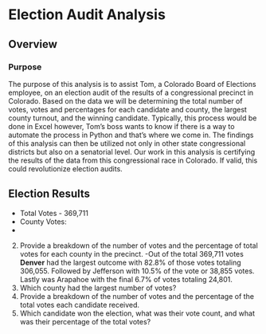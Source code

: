 # Election Audit Analysis
## Overview
### Purpose
The purpose of this analysis is to assist Tom, a Colorado Board of Elections employee, on an election audit of the results of a congressional precinct in Colorado. Based on the data we will be determining the total number of votes, votes and percentages for each candidate and county, the largest county turnout, and the winning candidate. Typically, this process would be done in Excel however, Tom’s boss wants to know if there is a way to automate the process in Python and that’s where we come in. The findings of this analysis can then be utilized not only in other state congressional districts but also on a senatorial level. Our work in this analysis is certifying the results of the data from this congressional race in Colorado. If valid, this could revolutionize election audits.
## Election Results
* Total Votes - 369,711
* County Votes: 
* 
2. Provide a breakdown of the number of votes and the percentage of total votes for each county in the precinct.
   -Out of the total 369,711 votes **Denver** had the largest outcome with 82.8% of those votes totaling 306,055. Followed by Jefferson with 10.5% of the vote or 38,855 votes. Lastly was Arapahoe with the final 6.7% of votes totaling 24,801.
3. Which county had the largest number of votes?  
4. Provide a breakdown of the number of votes and the percentage of the total votes each candidate received.
5. Which candidate won the election, what was their vote count, and what was their percentage of the total votes?
